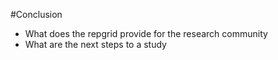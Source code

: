#Conclusion

- What does the repgrid provide for the research community
- What are the next steps to a study 
